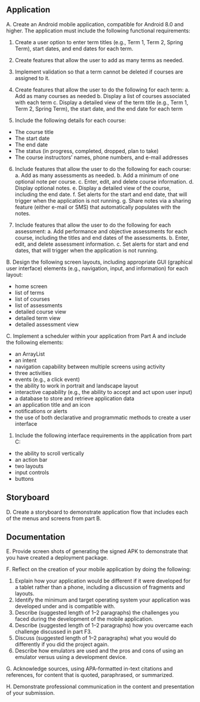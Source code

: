 ## Application
A. Create an Android mobile application, compatible for Android 8.0 and higher. The application must include the following functional requirements:
1. Create a user option to enter term titles (e.g., Term 1, Term 2, Spring Term), start dates, and end dates for each term.

2. Create features that allow the user to add as many terms as needed.

3. Implement validation so that a term cannot be deleted if courses are assigned to it.

4. Create features that allow the user to do the following for each term:
  a. Add as many courses as needed
  b. Display a list of courses associated with each term
  c. Display a detailed view of the term title (e.g., Term 1, Term 2, Spring Term), the start date, and the end date for each term

5. Include the following details for each course:
  - The course title
  - The start date
  - The end date
  - The status (in progress, completed, dropped, plan to take)
  - The course instructors’ names, phone numbers, and e-mail addresses 

6. Include features that allow the user to do the following for each course:
  a. Add as many assessments as needed.
  b. Add a minimum of one optional note per course.
  c. Enter, edit, and delete course information.
  d. Display optional notes.
  e. Display a detailed view of the course, including the end date.
  f. Set alerts for the start and end date, that will trigger when the application is not running.
  g. Share notes via a sharing feature (either e-mail or SMS) that automatically populates with the notes.

7. Include features that allow the user to do the following for each assessment:
  a. Add performance and objective assessments for each course, including the titles and end dates of the assessments.
  b. Enter, edit, and delete assessment information.
  c. Set alerts for start and end dates, that will trigger when the application is not running.

B. Design the following screen layouts, including appropriate GUI (graphical user interface) elements (e.g., navigation, input, and information) for each layout:
  - home screen
  - list of terms
  - list of courses
  - list of assessments
  - detailed course view
  - detailed term view
  - detailed assessment view
 
C. Implement a scheduler within your application from Part A and include the following elements:
  - an ArrayList
  - an intent
  - navigation capability between multiple screens using activity
  - three activities
  - events (e.g., a click event)
  - the ability to work in portrait and landscape layout
  - interactive capability (e.g., the ability to accept and act upon user input)
  - a database to store and retrieve application data
  - an application title and an icon
  - notifications or alerts
  - the use of both declarative and programmatic methods to create a user interface
 
  1. Include the following interface requirements in the application from part C:

  - the ability to scroll vertically
  - an action bar
  - two layouts
  - input controls
  - buttons

## Storyboard
D. Create a storyboard to demonstrate application flow that includes each of the menus and screens from part B.

## Documentation
E. Provide screen shots of generating the signed APK to demonstrate that you have created a deployment package.
 
F. Reflect on the creation of your mobile application by doing the following:
  1. Explain how your application would be different if it were developed for a tablet rather than a phone, including a discussion of fragments and layouts.
  2. Identify the minimum and target operating system your application was developed under and is compatible with.
  3. Describe (suggested length of 1–2 paragraphs) the challenges you faced during the development of the mobile application.
  4. Describe (suggested length of 1–2 paragraphs) how you overcame each challenge discussed in part F3.
  5. Discuss (suggested length of 1–2 paragraphs) what you would do differently if you did the project again.
  6. Describe how emulators are used and the pros and cons of using an emulator versus using a development device.
 
G. Acknowledge sources, using APA-formatted in-text citations and references, for content that is quoted, paraphrased, or summarized.
 
H. Demonstrate professional communication in the content and presentation of your submission.
